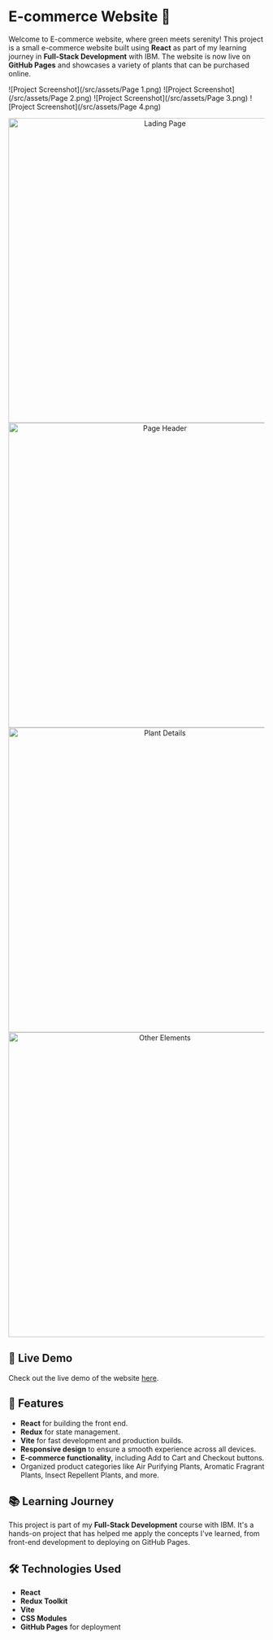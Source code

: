 # E-commerce Website 🌱

Welcome to E-commerce website, where green meets serenity! This project is a small e-commerce website built using **React** as part of my learning journey in **Full-Stack Development** with IBM. The website is now live on **GitHub Pages** and showcases a variety of plants that can be purchased online.



![Project Screenshot](/src/assets/Page 1.png)
![Project Screenshot](/src/assets/Page 2.png)
![Project Screenshot](/src/assets/Page 3.png)
![Project Screenshot](/src/assets/Page 4.png)
<p align="center">
  <img src="/assets/Page 1.png" width="600" alt="Lading Page" />
  <img src="/assets/Page 2.png" width="600" alt="Page Header" />
  <img src="/assets/Page 3" width="600" alt="Plant Details" />
  <img src="/assets/Page 4" width="600" alt="Other Elements" />
   
</p>

## 🚀 Live Demo

Check out the live demo of the website [here](https://ahmer-kun.github.io/REACT-e-plantShopping/).

## 🌟 Features

- **React** for building the front end.
- **Redux** for state management.
- **Vite** for fast development and production builds.
- **Responsive design** to ensure a smooth experience across all devices.
- **E-commerce functionality**, including Add to Cart and Checkout buttons.
- Organized product categories like Air Purifying Plants, Aromatic Fragrant Plants, Insect Repellent Plants, and more.

## 📚 Learning Journey

This project is part of my **Full-Stack Development** course with IBM. It's a hands-on project that has helped me apply the concepts I've learned, from front-end development to deploying on GitHub Pages.

## 🛠️ Technologies Used

- **React**
- **Redux Toolkit**
- **Vite**
- **CSS Modules**
- **GitHub Pages** for deployment
